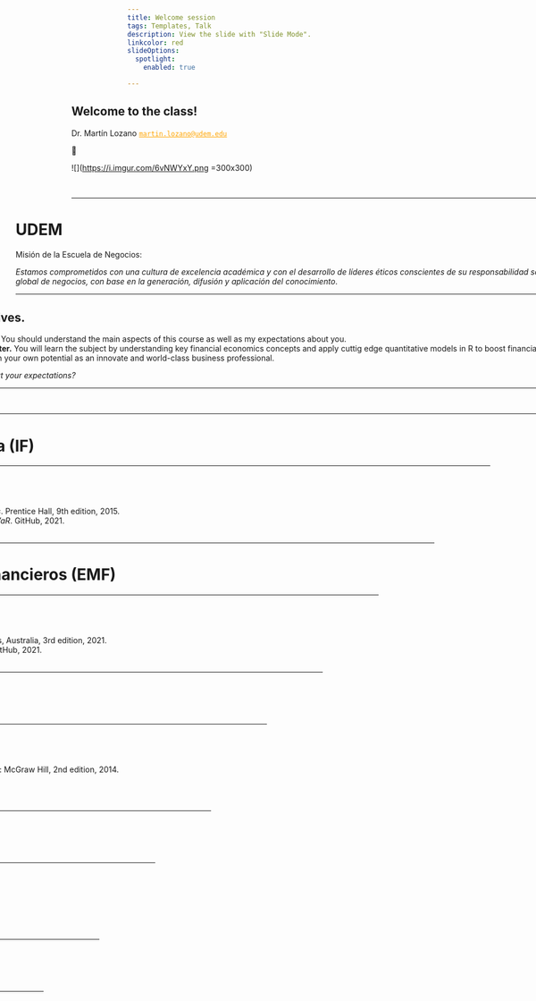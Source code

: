 ```yaml
---
title: Welcome session
tags: Templates, Talk
description: View the slide with "Slide Mode".
linkcolor: red
slideOptions:
  spotlight:
    enabled: true

---
```


<!-- .slide: data-background="https://i.imgur.com/8rWMxe4.jpg" data-background-color="#0E0047" data-background-opacity="0.5"-->
<!-- .slide: data-transition="concave" -->
<div style="margin-left:-100px; margin-top:0px; width:1150px">

## Welcome to the class! 

Dr. Martín Lozano <a href='mailto:martin.lozano@udem.edu' style='color: orange;'>`martin.lozano@udem.edu`</a> 

:slightly_smiling_face: 

![](https://i.imgur.com/6vNWYxY.png =300x300)

<div style="text-align: right"> Fall 2021 </div>

---

<!-- .slide: data-background="https://i.imgur.com/8rWMxe4.jpg" data-background-color="#0E0047" data-background-opacity="0.5"-->
<!-- .slide: data-transition="concave" -->
<div style="margin-left:-100px; margin-top:0px; width:1150px">

# UDEM

Misión de la Escuela de Negocios:

*Estamos comprometidos con una cultura de excelencia académica y con el desarrollo de líderes éticos conscientes de su responsabilidad social, dentro de un entorno global de negocios, con base en la generación, difusión y aplicación del conocimiento*.

---

<!-- .slide: data-background="https://i.imgur.com/8rWMxe4.jpg" data-background-color="#0E0047" data-background-opacity="0.5"-->
<!-- .slide: data-transition="concave" -->

<div style="margin-left:-100px; margin-top:0px; width:1150px">

## Objectives.

* **Today.** You should understand the main aspects of this course as well as my expectations about you.
* **Semester.** You will learn the subject by understanding key financial economics concepts and apply cuttig edge quantitative models in R to boost financial analysis and unleash your own potential as an innovate and world-class business professional.

*What about your expectations?*

---

<!-- .slide: data-background="https://i.imgur.com/M2lCepI.jpg" data-background-color="#0E0047" data-background-opacity="0.5"-->
<!-- .slide: data-transition="concave" -->

<div style="margin-left:-100px; margin-top:0px; width:1150px">

![yoda](https://memegenerator.net/img/instances/66363186.jpg)

---

<!-- .slide: data-background="https://i.imgur.com/8rWMxe4.jpg" data-background-color="#0E0047" data-background-opacity="0.5"-->

<div style="margin-left:-100px; margin-top:0px; width:1150px">
<!-- .slide: data-transition="concave" -->

# Ingeniería financiera (IF)

----

<!-- .slide: data-background="https://i.imgur.com/8rWMxe4.jpg" data-background-color="#0E0047" data-background-opacity="0.5"-->

<div style="margin-left:-100px; margin-top:0px; width:1150px">

## IF References:

* John C. Hull. *Options, Futures, and Other Derivatives*. Prentice Hall, 9th edition, 2015.
* Martín Lozano. *Options, stochastic processes, and VaR*. GitHub, 2021.
* Others.

---

<!-- .slide: data-background="https://i.imgur.com/8rWMxe4.jpg" data-background-color="#0E0047" data-background-opacity="0.5"-->

<div style="margin-left:-100px; margin-top:0px; width:1150px">
<!-- .slide: data-transition="concave" -->

# Econometría para los mercados financieros (EMF)

----

<!-- .slide: data-background="https://i.imgur.com/8rWMxe4.jpg" data-background-color="#0E0047" data-background-opacity="0.5"-->

<div style="margin-left:-100px; margin-top:0px; width:1150px">
<!-- .slide: data-transition="concave" -->

## EMF References:

* Rob Hyndman and G. Athanasopoulos. *Forecasting: Principles and Practice*. OTexts, Australia, 3rd edition, 2021.
* Martín Lozano. *Forecast with automatic machine learning and other techniques*. GitHub, 2021.
* Others.

---

<!-- .slide: data-background="https://i.imgur.com/8rWMxe4.jpg" data-background-color="#0E0047" data-background-opacity="0.5"-->

<div style="margin-left:-100px; margin-top:0px; width:1150px">
<!-- .slide: data-transition="concave" -->

# Administración de riesgos financieros (ARF)

----

<!-- .slide: data-background="https://i.imgur.com/8rWMxe4.jpg" data-background-color="#0E0047" data-background-opacity="0.5"-->

<div style="margin-left:-100px; margin-top:0px; width:1150px">
<!-- .slide: data-transition="concave" -->

## ARF References:

* Michel Crouhy, Dan Galai, and Robert Mark. *The Essentials of Risk Management*. Hardcover-January 7. New York: McGraw Hill, 2nd edition, 2014.
* John C. Hull. *Options, Futures, and Other Derivatives*. Prentice Hall, 9th edition, 2015.
* Martín Lozano. *Credit risk*. GitHub, 2021.
* Others.

---

<!-- .slide: data-background="https://i.imgur.com/8rWMxe4.jpg" data-background-color="#0E0047" data-background-opacity="0.5"-->

<div style="margin-left:-100px; margin-top:0px; width:1150px">
<!-- .slide: data-transition="concave" -->

# Programación y modelización financiera (PMF)

----

<!-- .slide: data-background="https://i.imgur.com/8rWMxe4.jpg" data-background-color="#0E0047" data-background-opacity="0.5"-->

<div style="margin-left:-100px; margin-top:0px; width:1150px">
<!-- .slide: data-transition="concave" -->

## PMF References:

* David Ruppert and David S Matteson. Statistics and data analysis for financial engineering, volume 13. Springer, 2011.
* Martín Lozano. *Financial modeling in R*. GitHub, 2021.
* Others.

---

<!-- .slide: data-background="https://i.imgur.com/8rWMxe4.jpg" data-background-color="#0E0047" data-background-opacity="0.5"-->

<div style="margin-left:-100px; margin-top:0px; width:1150px">
<!-- .slide: data-transition="concave" -->

# Microecomía para administradores (MPA)

----

<!-- .slide: data-background="https://i.imgur.com/8rWMxe4.jpg" data-background-color="#0E0047" data-background-opacity="0.5"-->

<div style="margin-left:-100px; margin-top:0px; width:1150px">
<!-- .slide: data-transition="concave" -->

## MPA References:

* Michael Parkin. *Microeconomía. Versión para Latinoamérica*, 9th edición. 13. Pearson Education, 2010.
* Federal Reserve Bank of St. Louis teaching resources.
* Khan Academy teaching resources.

---

<!-- .slide: data-background="https://i.imgur.com/8rWMxe4.jpg" data-background-color="#0E0047" data-background-opacity="0.5"-->

<div style="margin-left:-100px; margin-top:0px; width:1150px">
<!-- .slide: data-transition="concave" -->

## My expectations about you.

![bloom](https://wordpressua.uark.edu/wp-content/uploads/sites/315/2013/09/Blooms_Taxonomy_pyramid_cake-style-use-with-permission.jpg =650x500)

---

<!-- .slide: data-background="https://i.imgur.com/8rWMxe4.jpg" data-background-color="#0E0047" data-background-opacity="0.5"-->

<div style="margin-left:-100px; margin-top:0px; width:1150px">
<!-- .slide: data-transition="concave" -->

## Advice & comments.

* First time in one of my courses? Enrolled in two? :heavy_check_mark:
* R, RStudio, Rmarkdown, Datacamp, LaTeX, GitHub :computer:
* Contact me if you need: <a href='mailto:martin.lozano@udem.edu' style='color: orange;'>`martin.lozano@udem.edu`</a> :email:
* Are you receiving my emails? Am I in your spam list? :wastebasket:
* Avoid frustration and other negative feelings :rage:
* This is a collaboration not a competition :relieved:
* Study hard because my expectations are high :muscle:
* See more recommendations in the syllabus :eyes:
* Are you enrolled in PEF 1? :bell:

---

<!-- .slide: data-background="https://i.imgur.com/8rWMxe4.jpg" data-background-color="#0E0047" data-background-opacity="0.5"-->

<div style="margin-left:-100px; margin-top:0px; width:1150px">
<!-- .slide: data-transition="concave" -->

## Your learning process as a pseudocode.

```{r eval = FALSE}
learn <- FALSE # Initial condition.
inputs <- c(read, time, effort, assistance, others) # Initial inputs assigned.
# Learning process.
while (learn == FALSE) {
  understand <- study(inputs) # Evaluate study function.
  if (understand == FALSE) {
    print("Add more inputs and try again.")
    inputs <- inputs + 1
    }
  else { # Understanding is the way to learn.
    learn == TRUE
    print ("Well done!")
  }
  }
```

---

<!-- .slide: data-background="https://i.imgur.com/8rWMxe4.jpg" data-background-color="#0E0047" data-background-opacity="0.5"-->

<div style="margin-left:-100px; margin-top:0px; width:1150px">
<!-- .slide: data-transition="concave" -->

## Learning resources.

* **Professor.** Remember I can help.
* **Class sessions.** Recordings available for you.
* **Audio files.** I explain a few topics with my *melodic voice*.
* **Discussion forums.** Asynchronous interaction.
* **Email.** <a href='mailto:martin.lozano@udem.edu' style='color: orange;'>`martin.lozano@udem.edu`</a>
* **Meetings.** Individual or group 30 min. online meetings.
* **Books.** Available in PDF for your convenience.
* **Tutorials.** I explain how to do financial economics in R.
* **Others.** Valuable Internet resources.

*See the syllabus for more details.*

---

<!-- .slide: data-background="https://i.imgur.com/8rWMxe4.jpg" data-background-color="#0E0047" data-background-opacity="0.5"-->

<div style="margin-left:-100px; margin-top:0px; width:1150px">
<!-- .slide: data-transition="concave" -->

## Learning activities.
* **Exams.** $E_1 + E_2 = 40\%$.
* **Final exam.** $E_F = 30\%$. 
* **Homework assignments.** $H_1 + H_2 = 30\%$.
* **Datacamp.** Extra marks over the final mark.
* **Stickers.** Five marks over the next exam.
* **Non-graded.** Discussion forums and videos.

*See the syllabus for more details.*

---

<!-- .slide: data-background="https://i.imgur.com/8rWMxe4.jpg" data-background-color="#0E0047" data-background-opacity="0.5"-->

<div style="margin-left:-100px; margin-top:0px; width:1150px">
<!-- .slide: data-transition="concave" -->

## Final course evaluation.
* $F=0.4[0.7max⁡(E_1,E_2)+0.3min⁡(E_1,E_2)] +$
&nbsp; &nbsp; &nbsp; &nbsp;$0.3[0.7max⁡(H_1,H_2)+0.3min⁡(H_1,H_2) ]+0.3E_F$

Regular versus weighted averages. :open_mouth:

* Co-evaluation matters, $H_1$ and $H_2$ are calculated as:
```{r eval=FALSE}
fun <- function(AC, Hm) { # AC is auto & coevaluation, Hm is the group mark. 
  if (mean(AC) >= 70 && Hm >= 70 && any(AC == 0) == FALSE) { 
  H <- (0.7 * Hm) + (0.3 * mean(AC)) } # H is the final assignment mark.
  else {H <- min(mean(AC), Hm) } # Free-riders are penalized.
  H }
```
*See the syllabus for more details.*

---

<!-- .slide: data-background="https://i.imgur.com/8rWMxe4.jpg" data-background-color="#0E0047" data-background-opacity="0.5"-->

<div style="margin-left:-100px; margin-top:0px; width:1150px">
<!-- .slide: data-transition="concave" -->

# About me.

----

<!-- .slide: data-background="https://i.imgur.com/8rWMxe4.jpg" data-background-color="#0E0047" data-background-opacity="0.5"-->

<div style="margin-left:-100px; margin-top:0px; width:1150px">
<!-- .slide: data-transition="concave" -->

## My professional experience.

*I am a researcher in the area of quantitative finance and a lecturer in economics, finance and data science for under and postgraduate levels at different universities in the last 20 years. These include: London School of Business \& Finance; University of London; The University of Manchester; Universidad Complutense de Madrid; University of Liverpool; Tec de Monterrey; UANL; UDEM, among others. Also, I have experience in continuous education, consulting, and executive training in the area of finance.*

----

<!-- .slide: data-background="https://i.imgur.com/8rWMxe4.jpg" data-background-color="#0E0047" data-background-opacity="0.5"-->

<div style="margin-left:-100px; margin-top:0px; width:1150px">
<!-- .slide: data-transition="concave" -->

<!-- .slide: style="font-size: 32px;" -->

## My education.

* **Post Doc in Finance.** The University of Manchester.
* **PhD in Quantitative Finance.** The University of the Basque Country.
* **Doctor Europaeus.** Manchester Business School; University of Edinburgh; Humboldt University; Aarhus University; University of Vienna; Dublin City University; Queen Mary, University of London; University of St. Gallen.
* **5 postgraduate degrees:** Statistical Learning; Data Mining; Scientific Analysis of Data; Statistical Methods; Applied Statistics. UNED.
* **MSc in Quantitative Finance.** Universidad Complutense de Madrid.
* **MSc in Finance.** EGADE Business School.
* **BS in Economics.** Tec de Monterrey.
* **Professional training in data science.** The Alan Turing Institute, Strathclyde Business School, among others.

----

<!-- .slide: data-background="https://i.imgur.com/8rWMxe4.jpg" data-background-color="#0E0047" data-background-opacity="0.5"-->

<div style="margin-left:-100px; margin-top:0px; width:1150px">
<!-- .slide: data-transition="concave" -->

## My free time.

* I love art. I enjoy playing my Yamaha digital piano. I used to be an active keyboardist, piano player, and orchestra director.
* **My top painters.** Velázquez, Goya, Dalí, Picasso, Tamayo among others. 
* **My top musicians.** Chick Corea, Wynton Marsalis, Paco de Lucía, Dave Brubeck, George Gershwin, Leonard Bernstein, among others.

---

<!-- .slide: data-background="https://i.imgur.com/M2lCepI.jpg" data-background-color="#0E0047" data-background-opacity="0.5"-->
<!-- .slide: data-transition="concave" -->

<div style="margin-left:-100px; margin-top:0px; width:1150px">

![yoda](https://memegenerator.net/img/instances/66363186.jpg)

---

<!-- .slide: data-background="https://i.imgur.com/8rWMxe4.jpg" data-background-color="#0E0047" data-background-opacity="0.5"-->
<!-- .slide: data-transition="concave" -->
<div style="margin-left:-100px; margin-top:0px; width:1150px">

## Welcome to the class! 

Dr. Martín Lozano <a href='mailto:martin.lozano@udem.edu' style='color: orange;'>`martin.lozano@udem.edu`</a> 

:slightly_smiling_face: 

![](https://i.imgur.com/6vNWYxY.png =300x300)

<div style="text-align: right"> Fall 2021 </div>

